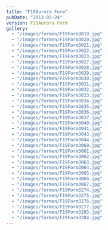 ```yaml
---
title: "F19Aurora Form"
pubDate: "2013-03-24"
version: F19Aurora Form
gallery:
  - "/images/formen/F19Form3019.jpg"
  - "/images/formen/F19Form3020.jpg"
  - "/images/formen/F19Form3021.jpg"
  - "/images/formen/F19Form3022.jpg"
  - "/images/formen/F19Form3023.jpg"
  - "/images/formen/F19Form3027.jpg"
  - "/images/formen/F19Form3028.jpg"
  - "/images/formen/F19Form3029.jpg"
  - "/images/formen/F19Form3030.jpg"
  - "/images/formen/F19Form3031.jpg"
  - "/images/formen/F19Form3032.jpg"
  - "/images/formen/F19Form3033.jpg"
  - "/images/formen/F19Form3034.jpg"
  - "/images/formen/F19Form3035.jpg"
  - "/images/formen/F19Form3036.jpg"
  - "/images/formen/F19Form3037.jpg"
  - "/images/formen/F19Form3040.jpg"
  - "/images/formen/F19Form3041.jpg"
  - "/images/formen/F19Form3043.jpg"
  - "/images/formen/F19Form3044.jpg"
  - "/images/formen/F19Form3060.jpg"
  - "/images/formen/F19Form3061.jpg"
  - "/images/formen/F19Form3062.jpg"
  - "/images/formen/F19Form3063.jpg"
  - "/images/formen/F19Form3064.jpg"
  - "/images/formen/F19Form3065.jpg"
  - "/images/formen/F19Form3066.jpg"
  - "/images/formen/F19Form3067.jpg"
  - "/images/formen/F19Form3274.jpg"
  - "/images/formen/F19Form3275.jpg"
  - "/images/formen/F19Form3276.jpg"
  - "/images/formen/F19Form3277.jpg"
  - "/images/formen/F19Form3283.jpg"
  - "/images/formen/F19Form3284.jpg"
---
```

